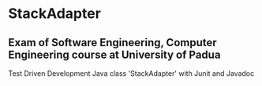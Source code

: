 # StackAdapter

## Exam of Software Engineering, Computer Engineering course at University of Padua

Test Driven Development Java class 'StackAdapter' with Junit and Javadoc
